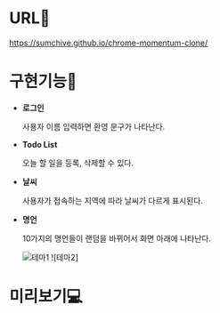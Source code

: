 # URL🔗
<https://sumchive.github.io/chrome-momentum-clone/>

# 구현기능🧠
+ **로그인**

   사용자 이름 입력하면 환영 문구가 나타난다.
+ **Todo List**

   오늘 할 일을 등록, 삭제할 수 있다.
+ **날씨**

  사용자가 접속하는 지역에 따라 날씨가 다르게 표시된다.
+ **명언**

  10가지의 명언들이 랜덤을 바뀌어서 화면 아래에 나타난다.

  ![테마1](https://github.com/sumchive/chrome-momentum-clone/blob/main/%E1%84%89%E1%85%B3%E1%84%8F%E1%85%B3%E1%84%85%E1%85%B5%E1%86%AB%E1%84%89%E1%85%A3%E1%86%BA%202024-04-24%20%E1%84%8B%E1%85%A9%E1%84%92%E1%85%AE%203.36.40.png) ![테마2]

# 미리보기💻

